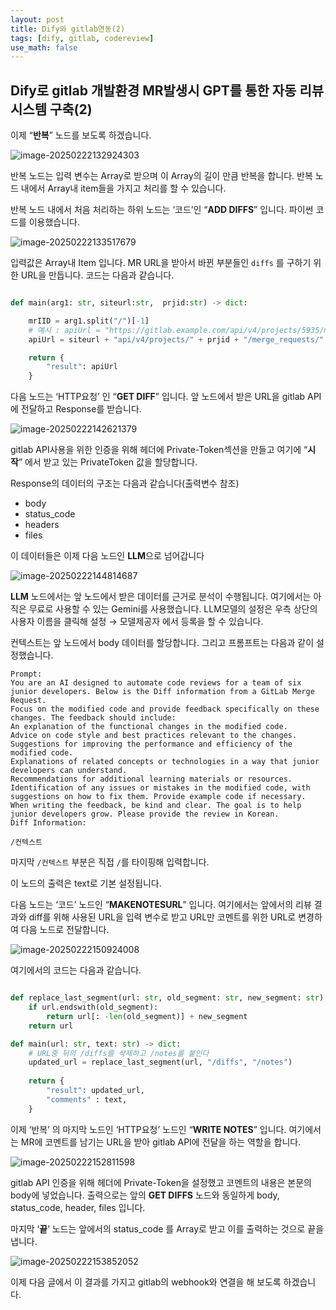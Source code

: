 ```yaml
---
layout: post
title: Dify와 gitlab연동(2)
tags: [dify, gitlab, codereview]
use_math: false
---
```


## Dify로 gitlab 개발환경 MR발생시 GPT를 통한 자동 리뷰 시스템 구축(2)



이제 “**반복**” 노드를 보도록 하겠습니다. 

![image-20250222132924303](https://raw.githubusercontent.com/cheuora/cheuora.github.io/master/_posts/2025/images/image-20250222132924303.png)



반복 노드는 입력 변수는 Array로 받으며 이 Array의 길이 만큼 반복을 합니다. 반복 노드 내에서 Array내 item들을 가지고 처리를 할 수 있습니다.

반복 노드 내에서 처음 처리하는 하위 노드는 ‘코드’인 “**ADD DIFFS**” 입니다. 파이썬 코드를 이용했습니다.

![image-20250222133517679](https://raw.githubusercontent.com/cheuora/cheuora.github.io/master/_posts/2025/images/image-20250222133517679.png)



입력값은 Array내 Item 입니다. MR URL을 받아서 바뀐 부분들인 `diffs` 를 구하기 위한 URL을 만듭니다. 코드는 다음과 같습니다.

```python

def main(arg1: str, siteurl:str,  prjid:str) -> dict:

    mrIID = arg1.split("/")[-1]
    # 예시 : apiUrl = "https://gitlab.example.com/api/v4/projects/5935/merge_requests/" + mrIID +"/diffs" 형태여야 한다. 
    apiUrl = siteurl + "api/v4/projects/" + prjid + "/merge_requests/" + mrIID + "/diffs"

    return {
        "result": apiUrl
    }
```



다음 노드는 ‘HTTP요청’ 인 “**GET DIFF**” 입니다. 앞 노드에서 받은 URL을 gitlab API에 전달하고 Response를 받습니다. 

![image-20250222142621379](https://raw.githubusercontent.com/cheuora/cheuora.github.io/master/_posts/2025/images/image-20250222142621379.png)

gitlab API사용을 위한 인증을 위해 헤더에 Private-Token섹션을 만들고 여기에 “**시작**” 에서 받고 있는 PrivateToken 값을 할당합니다.

Response의 데이터의 구조는 다음과 같습니다(출력변수 참조)

* body
* status_code
* headers
* files

이 데이터들은 이제 다음 노드인 **LLM**으로 넘어갑니다



![image-20250222144814687](https://raw.githubusercontent.com/cheuora/cheuora.github.io/master/_posts/2025/images/image-20250222144814687.png)

**LLM** 노드에서는 앞 노드에서 받은 데이터를 근거로 분석이 수행됩니다. 여기에서는 아직은 무료로 사용할 수 있는 Gemini를 사용했습니다. LLM모델의 설정은 우측 상단의 사용자 이름을 클릭해 설정 → 모델제공자 에서 등록을 할 수 있습니다. 

컨텍스트는 앞 노드에서 body 데이터를 할당합니다. 그리고 프롬프트는 다음과 같이 설정했습니다. 

```
Prompt:
You are an AI designed to automate code reviews for a team of six junior developers. Below is the Diff information from a GitLab Merge Request.
Focus on the modified code and provide feedback specifically on these changes. The feedback should include:
﻿﻿﻿An explanation of the functional changes in the modified code.
﻿﻿﻿Advice on code style and best practices relevant to the changes.
﻿﻿﻿Suggestions for improving the performance and efficiency of the modified code.
﻿﻿﻿Explanations of related concepts or technologies in a way that junior developers can understand.
﻿﻿﻿Recommendations for additional learning materials or resources.
﻿﻿﻿Identification of any issues or mistakes in the modified code, with suggestions on how to fix them. Provide example code if necessary.
When writing the feedback, be kind and clear. The goal is to help junior developers grow. Please provide the review in Korean.
Diff Information:

/컨텍스트

```
마지막 `/컨텍스트` 부분은 직접 `/`를 타이핑해 입력합니다.


이 노드의 출력은 text로 기본 설정됩니다. 



다음 노드는 ‘코드’ 노드인 “**MAKENOTESURL**” 입니다. 여기에서는 앞에서의 리뷰 결과와 diff를 위해 사용된 URL을 입력 변수로 받고 URL만 코멘트를 위한 URL로 변경하여 다음 노드로 전달합니다. 

![image-20250222150924008](https://raw.githubusercontent.com/cheuora/cheuora.github.io/master/_posts/2025/images/image-20250222150924008.png)

여기에서의 코드는 다음과 같습니다.

```python

def replace_last_segment(url: str, old_segment: str, new_segment: str) -> str:
    if url.endswith(old_segment):
        return url[: -len(old_segment)] + new_segment
    return url

def main(url: str, text: str) -> dict:
    # URL중 뒤의 /diffs를 삭제하고 /notes를 붙인다
    updated_url = replace_last_segment(url, "/diffs", "/notes")
    
    return {
        "result": updated_url,
        "comments" : text,
    }
```



이제 ‘반복’ 의 마지막 노드인 ‘HTTP요청’ 노드인 “**WRITE NOTES**” 입니다. 여기에서는 MR에 코멘트를 남기는 URL을 받아 gitlab API에 전달을 하는 역할을 합니다.

![image-20250222152811598](https://raw.githubusercontent.com/cheuora/cheuora.github.io/master/_posts/2025/images/image-20250222152811598.png)

gitlab API 인증을 위해 헤더에 Private-Token을 설정했고 코멘트의 내용은 본문의 body에 넣었습니다. 출력으로는 앞의 **GET DIFFS** 노드와 동일하게 body, status_code, header, files 입니다.



마지막 ‘**끝**’ 노드는 앞에서의 status_code 를 Array로 받고 이를 출력하는 것으로 끝을 냅니다.

![image-20250222153852052](https://raw.githubusercontent.com/cheuora/cheuora.github.io/master/_posts/2025/images/image-20250222153852052.png)



이제 다음 글에서 이 결과를 가지고 gitlab의 webhook와 연결을 해 보도록 하겠습니다.



